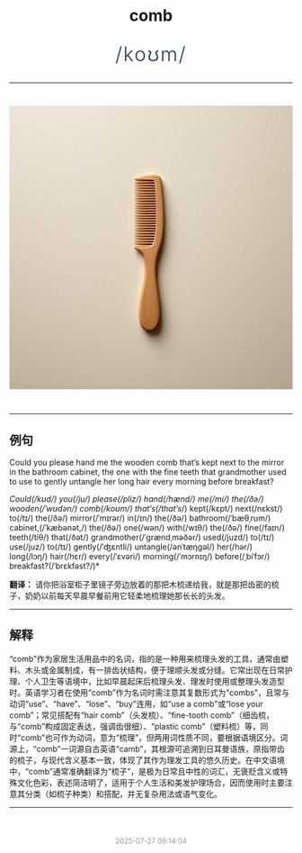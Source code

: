 <div align="center">

# comb

<div style="margin: 30px 0;">
<h1 style="font-size: 2.5em; font-weight: 300; letter-spacing: 2px; margin: 0; color: #2c3e50;">
/koʊm/
</h1>
</div>

</div>

---

<div align="center" style="margin: 40px 0;">

![comb](images/comb.png)

</div>

---

## 例句

Could you please hand me the wooden comb that’s kept next to the mirror in the bathroom cabinet, the one with the fine teeth that grandmother used to use to gently untangle her long hair every morning before breakfast?

*Could(/kʊd/) you(/ju/) please(/pliz/) hand(/hænd/) me(/mi/) the(/ðə/) wooden(/ˈwʊdən/) comb(/koʊm/) that’s(/that’s*/) kept(/kɛpt/) next(/nɛkst/) to(/tɪ/) the(/ðə/) mirror(/ˈmɪrər/) in(/ɪn/) the(/ðə/) bathroom(/ˈbæθˌrum/) cabinet,(/ˈkæbənət,/) the(/ðə/) one(/wən/) with(/wɪθ/) the(/ðə/) fine(/faɪn/) teeth(/tiθ/) that(/ðət/) grandmother(/ˈgrændˌməðər/) used(/juzd/) to(/tɪ/) use(/juz/) to(/tɪ/) gently(/ˈʤɛntli/) untangle(/ənˈtæŋgəl/) her(/hər/) long(/lɔŋ/) hair(/hɛr/) every(/ˈɛvəri/) morning(/ˈmɔrnɪŋ/) before(/ˌbiˈfɔr/) breakfast?(/ˈbrɛkfəst?/)*

**翻译：** 请你把浴室柜子里镜子旁边放着的那把木梳递给我，就是那把齿密的梳子，奶奶以前每天早晨早餐前用它轻柔地梳理她那长长的头发。

---

## 解释

“comb”作为家居生活用品中的名词，指的是一种用来梳理头发的工具，通常由塑料、木头或金属制成，有一排齿状结构，便于理顺头发或分缝。它常出现在日常护理、个人卫生等语境中，比如早晨起床后梳理头发、理发时使用或整理头发造型时。英语学习者在使用“comb”作为名词时需注意其复数形式为“combs”，且常与动词“use”、“have”、“lose”、“buy”连用，如“use a comb”或“lose your comb”；常见搭配有“hair comb”（头发梳）、“fine-tooth comb”（细齿梳，与“comb”构成固定表达，强调齿很细）、“plastic comb”（塑料梳）等，同时“comb”也可作为动词，意为“梳理”，但两用词性质不同，要根据语境区分。词源上，“comb”一词源自古英语“camb”，其根源可追溯到日耳曼语族，原指带齿的梳子，与现代含义基本一致，体现了其作为理发工具的悠久历史。在中文语境中，“comb”通常准确翻译为“梳子”，是极为日常且中性的词汇，无褒贬含义或特殊文化色彩，表述简洁明了，适用于个人生活和美发护理场合，因而使用时主要注意其分类（如梳子种类）和搭配，并无复杂用法或语气变化。


---

<div align="center" style="margin-top: 50px;">
<small style="color: #999; font-size: 0.9em;">2025-07-27 09:14:04</small>
</div>
